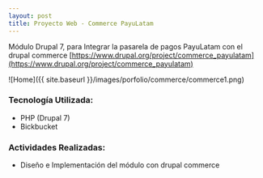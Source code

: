 ```yaml
---
layout: post
title: Proyecto Web - Commerce PayuLatam
---
```


M&oacute;dulo Drupal 7, para Integrar la pasarela de pagos PayuLatam con el drupal commerce [https://www.drupal.org/project/commerce_payulatam](https://www.drupal.org/project/commerce_payulatam)

![Home]({{ site.baseurl }}/images/porfolio/commerce/commerce1.png)

### Tecnolog&iacute;a Utilizada:
 - PHP (Drupal 7)
 - Bickbucket

### Actividades Realizadas:
 - Diseño e Implementaci&oacute;n del m&oacute;dulo con drupal commerce